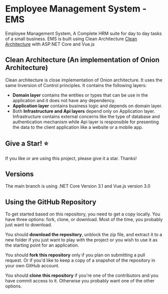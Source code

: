 # Employee Management System - EMS

Employee Management System, A Complete HRM suite for day to day tasks of a small business. EMS is built using Clean Architecture [Clean Architecture](https://8thlight.com/blog/uncle-bob/2012/08/13/the-clean-architecture.html) with ASP.NET Core and Vue.js

## Clean Architecture (An implementation of Onion Architecture)

Clean architecture is close implementation of Onion architecture. It uses the same Inversion of Control principles. It contains the following layers:

 * **Domain layer** contains the entities or types that can be use in the application and it does not have any dependency.
 * **Application layer** contains business logic and depends on domain layer. 
 * Both **Infrastructure and Api layers** depend only on Application layer. Infrastructure contains external concerns like the type of database and authentication mechanism while Api layer is responsible for presenting the data to the client application like a website or a mobile app.
 
## Give a Star! :star:

If you like or are using this project, please give it a star. Thanks!

## Versions

The main branch is using .NET Core Version 3.1 and Vue.js version 3.0

## Using the GitHub Repository

To get started based on this repository, you need to get a copy locally. You have three options: fork, clone, or download. Most of the time, you probably just want to download.

You should **download the repository**, unblock the zip file, and extract it to a new folder if you just want to play with the project or you wish to use it as the starting point for an application.

You should **fork this repository** only if you plan on submitting a pull request. Or if you'd like to keep a copy of a snapshot of the repository in your own GitHub account.

You should **clone this repository** if you're one of the contributors and you have commit access to it. Otherwise you probably want one of the other options.